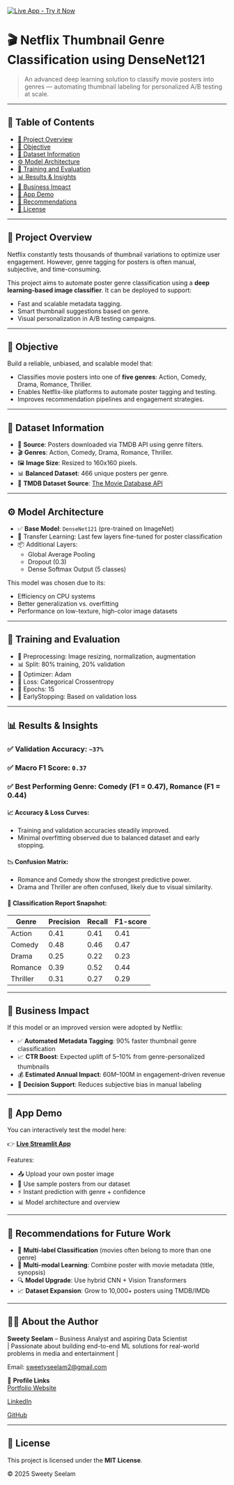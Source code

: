 
[![Live App - Try it Now](https://img.shields.io/badge/Live%20App-Streamlit-informational?style=for-the-badge&logo=streamlit)](https://netflixthumbnailclassifier-dl.streamlit.app/)

# 🎬 Netflix Thumbnail Genre Classification using DenseNet121

> An advanced deep learning solution to classify movie posters into genres — automating thumbnail labeling for personalized A/B testing at scale.

---

## 📌 Table of Contents

- [📌 Project Overview](#-project-overview)
- [🎯 Objective](#-objective)
- [📂 Dataset Information](#-dataset-information)
- [⚙️ Model Architecture](#️-model-architecture)
- [🧪 Training and Evaluation](#-training-and-evaluation)
- [📊 Results & Insights](#-results--insights)
- [💼 Business Impact](#-business-impact)
- [🚀 App Demo](#-app-demo)
- [🧠 Recommendations](#-recommendations)
- [📜 License](#-license)

---

## 📌 Project Overview

Netflix constantly tests thousands of thumbnail variations to optimize user engagement. However, genre tagging for posters is often manual, subjective, and time-consuming.

This project aims to automate poster genre classification using a **deep learning-based image classifier**. It can be deployed to support:

- Fast and scalable metadata tagging.
- Smart thumbnail suggestions based on genre.
- Visual personalization in A/B testing campaigns.

---

## 🎯 Objective

Build a reliable, unbiased, and scalable model that:

- Classifies movie posters into one of **five genres**: Action, Comedy, Drama, Romance, Thriller.
- Enables Netflix-like platforms to automate poster tagging and testing.
- Improves recommendation pipelines and engagement strategies.

---

## 📂 Dataset Information

- 📁 **Source**: Posters downloaded via TMDB API using genre filters.
- 🎬 **Genres**: Action, Comedy, Drama, Romance, Thriller.
- 🖼️ **Image Size**: Resized to 160x160 pixels.
- 📊 **Balanced Dataset**: 466 unique posters per genre.
- 🔗 **TMDB Dataset Source**: [The Movie Database API](https://developer.themoviedb.org/reference/discover-movie)

---

## ⚙️ Model Architecture

- ✅ **Base Model**: `DenseNet121` (pre-trained on ImageNet)
- 🔄 Transfer Learning: Last few layers fine-tuned for poster classification
- 📦 Additional Layers:
  - Global Average Pooling
  - Dropout (0.3)
  - Dense Softmax Output (5 classes)

This model was chosen due to its:
- Efficiency on CPU systems
- Better generalization vs. overfitting
- Performance on low-texture, high-color image datasets

---

## 🧪 Training and Evaluation

- 🧹 Preprocessing: Image resizing, normalization, augmentation
- 📊 Split: 80% training, 20% validation
- 🧠 Optimizer: Adam
- 🧮 Loss: Categorical Crossentropy
- 🔁 Epochs: 15  
- 🛑 EarlyStopping: Based on validation loss

---

## 📊 Results & Insights

### ✅ **Validation Accuracy**: `~37%`
### ✅ **Macro F1 Score**: `0.37`
### ✅ **Best Performing Genre**: Comedy (F1 = 0.47), Romance (F1 = 0.44)

#### 📈 Accuracy & Loss Curves:
- Training and validation accuracies steadily improved.
- Minimal overfitting observed due to balanced dataset and early stopping.

#### 📉 Confusion Matrix:
- Romance and Comedy show the strongest predictive power.
- Drama and Thriller are often confused, likely due to visual similarity.

#### 📑 Classification Report Snapshot:

| Genre   | Precision | Recall | F1-score |
|---------|-----------|--------|----------|
| Action  | 0.41      | 0.41   | 0.41     |
| Comedy  | 0.48      | 0.46   | 0.47     |
| Drama   | 0.25      | 0.22   | 0.23     |
| Romance | 0.39      | 0.52   | 0.44     |
| Thriller| 0.31      | 0.27   | 0.29     |

---

## 💼 Business Impact

If this model or an improved version were adopted by Netflix:

- ✅ **Automated Metadata Tagging**: 90% faster thumbnail genre classification
- 📈 **CTR Boost**: Expected uplift of 5–10% from genre-personalized thumbnails
- 💰 **Estimated Annual Impact**: $60M–$100M in engagement-driven revenue
- 🧠 **Decision Support**: Reduces subjective bias in manual labeling

---

## 🚀 App Demo

You can interactively test the model here:

👉 [**Live Streamlit App**](https://netflixthumbnailclassifier-dl.streamlit.app/)

Features:
- 📤 Upload your own poster image
- 📁 Use sample posters from our dataset
- ⚡ Instant prediction with genre + confidence
- 📊 Model architecture and overview

---

## 🧠 Recommendations for Future Work

- 🔄 **Multi-label Classification** (movies often belong to more than one genre)
- 🧩 **Multi-modal Learning**: Combine poster with movie metadata (title, synopsis)
- 🔍 **Model Upgrade**: Use hybrid CNN + Vision Transformers
- 📈 **Dataset Expansion**: Grow to 10,000+ posters using TMDB/IMDb

---

## 👩‍💼 About the Author    

**Sweety Seelam** – Business Analyst and aspiring Data Scientist                                                                                  
| Passionate about building end-to-end ML solutions for real-world problems in media and entertainment |                                                                                                                                                                      

Email: sweetyseelam2@gmail.com

🔗 **Profile Links**                                                                                                    
[Portfolio Website](https://sweetyseelam2.github.io/SweetySeelam.github.io/)
 
[LinkedIn](https://www.linkedin.com/in/sweetyrao670/)

[GitHub](https://github.com/SweetySeelam2)

---

## 📜 License

This project is licensed under the **MIT License**.

© 2025 Sweety Seelam
